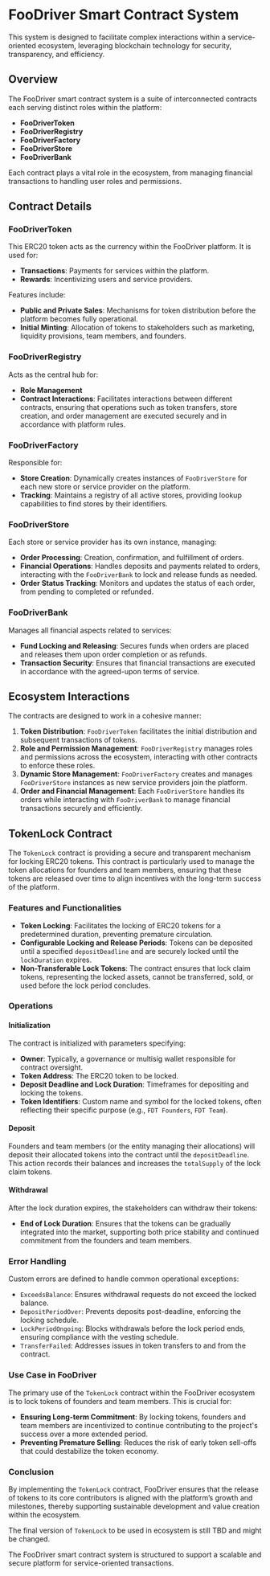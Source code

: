 # FooDriver Smart Contract System

This system is designed to facilitate complex interactions within a service-oriented ecosystem, leveraging blockchain technology for security, transparency, and efficiency.

## Overview

The FooDriver smart contract system is a suite of interconnected contracts each serving distinct roles within the platform:

- **FooDriverToken**
- **FooDriverRegistry**
- **FooDriverFactory**
- **FooDriverStore**
- **FooDriverBank**

Each contract plays a vital role in the ecosystem, from managing financial transactions to handling user roles and permissions.

## Contract Details

### FooDriverToken

This ERC20 token acts as the currency within the FooDriver platform. It is used for:

- **Transactions**: Payments for services within the platform.
- **Rewards**: Incentivizing users and service providers.

Features include:
- **Public and Private Sales**: Mechanisms for token distribution before the platform becomes fully operational.
- **Initial Minting**: Allocation of tokens to stakeholders such as marketing, liquidity provisions, team members, and founders.

### FooDriverRegistry

Acts as the central hub for:
- **Role Management**
- **Contract Interactions**: Facilitates interactions between different contracts, ensuring that operations such as token transfers, store creation, and order management are executed securely and in accordance with platform rules.

### FooDriverFactory

Responsible for:
- **Store Creation**: Dynamically creates instances of `FooDriverStore` for each new store or service provider on the platform.
- **Tracking**: Maintains a registry of all active stores, providing lookup capabilities to find stores by their identifiers.

### FooDriverStore

Each store or service provider has its own instance, managing:
- **Order Processing**: Creation, confirmation, and fulfillment of orders.
- **Financial Operations**: Handles deposits and payments related to orders, interacting with the `FooDriverBank` to lock and release funds as needed.
- **Order Status Tracking**: Monitors and updates the status of each order, from pending to completed or refunded.

### FooDriverBank

Manages all financial aspects related to services:
- **Fund Locking and Releasing**: Secures funds when orders are placed and releases them upon order completion or as refunds.
- **Transaction Security**: Ensures that financial transactions are executed in accordance with the agreed-upon terms of service.

## Ecosystem Interactions

The contracts are designed to work in a cohesive manner:
1. **Token Distribution**: `FooDriverToken` facilitates the initial distribution and subsequent transactions of tokens.
2. **Role and Permission Management**: `FooDriverRegistry` manages roles and permissions across the ecosystem, interacting with other contracts to enforce these roles.
3. **Dynamic Store Management**: `FooDriverFactory` creates and manages `FooDriverStore` instances as new service providers join the platform.
4. **Order and Financial Management**: Each `FooDriverStore` handles its orders while interacting with `FooDriverBank` to manage financial transactions securely and efficiently.


## TokenLock Contract

The `TokenLock` contract is providing a secure and transparent mechanism for locking ERC20 tokens. This contract is particularly used to manage the token allocations for founders and team members, ensuring that these tokens are released over time to align incentives with the long-term success of the platform.

### Features and Functionalities

- **Token Locking**: Facilitates the locking of ERC20 tokens for a predetermined duration, preventing premature circulation.
- **Configurable Locking and Release Periods**: Tokens can be deposited until a specified `depositDeadline` and are securely locked until the `lockDuration` expires.
- **Non-Transferable Lock Tokens**: The contract ensures that lock claim tokens, representing the locked assets, cannot be transferred, sold, or used before the lock period concludes.

### Operations

#### Initialization

The contract is initialized with parameters specifying:
- **Owner**: Typically, a governance or multisig wallet responsible for contract oversight.
- **Token Address**: The ERC20 token to be locked.
- **Deposit Deadline and Lock Duration**: Timeframes for depositing and locking the tokens.
- **Token Identifiers**: Custom name and symbol for the locked tokens, often reflecting their specific purpose (e.g., `FDT Founders`, `FDT Team`).

#### Deposit

Founders and team members (or the entity managing their allocations) will deposit their allocated tokens into the contract until the `depositDeadline`. This action records their balances and increases the `totalSupply` of the lock claim tokens.

#### Withdrawal

After the lock duration expires, the stakeholders can withdraw their tokens:
- **End of Lock Duration**: Ensures that the tokens can be gradually integrated into the market, supporting both price stability and continued commitment from the founders and team members.

### Error Handling

Custom errors are defined to handle common operational exceptions:
- `ExceedsBalance`: Ensures withdrawal requests do not exceed the locked balance.
- `DepositPeriodOver`: Prevents deposits post-deadline, enforcing the locking schedule.
- `LockPeriodOngoing`: Blocks withdrawals before the lock period ends, ensuring compliance with the vesting schedule.
- `TransferFailed`: Addresses issues in token transfers to and from the contract.

### Use Case in FooDriver

The primary use of the `TokenLock` contract within the FooDriver ecosystem is to lock tokens of founders and team members. This is crucial for:
- **Ensuring Long-term Commitment**: By locking tokens, founders and team members are incentivized to continue contributing to the project's success over a more extended period.
- **Preventing Premature Selling**: Reduces the risk of early token sell-offs that could destabilize the token economy.

### Conclusion

By implementing the `TokenLock` contract, FooDriver ensures that the release of tokens to its core contributors is aligned with the platform’s growth and milestones, thereby supporting sustainable development and value creation within the ecosystem.

The final version of `TokenLock` to be used in ecosystem is still TBD and might be changed.  


The FooDriver smart contract system is structured to support a scalable and secure platform for service-oriented transactions.
